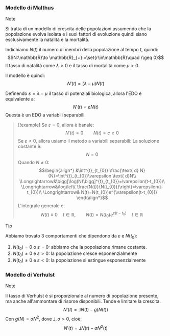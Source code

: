 ### Modello di Malthus
>[!note]
>Si tratta di un modello di crescita delle popolazioni assumendo che la popolazione evolva isolata e i suoi fattori di evoluzione quindi siano esclusivamente la natalità e la mortalità.

Indichiamo $N(t)$ il numero di membri della popolazione al tempo $t$, quindi:$$N:\mathbb{R}\to \mathbb{R}_{+}:=\set{r\in\mathbb{R}\quad r\geq 0}$$
Il tasso di natalità come $\lambda>0$ e il tasso di mortalità come $\mu>0$.

Il modello è quindi: $$N'(t)=(\lambda-\mu)N(t)$$

Definendo $\varepsilon=\lambda-\mu$ il tasso di potenziali biologica, allora l'EDO è equivalente a: $$N'(t)=\varepsilon N(t)$$
Questa è un EDO a variabili separabili.

>[!example]
>Se $\varepsilon=0$, allora è banale: $$N'(t)=0\qquad N(t)=c\geq0$$
>Se $\varepsilon\neq0$, allora usiamo il metodo a variabili separabili:
>La soluzione costante è: $$N=0$$
>Quando $N\neq0$:
>$$\begin{align*}
&\int^{t}_{t_{0}} \frac{\text{ d} N}{N}=\int^{t}_{t_{0}}\varepsilon \text{ d}N\\
\Longrightarrow&\bigg[\log(N)\bigg]^{t}_{t_{0}}=\varepsilon(t-t_{0})\\
\Longrightarrow&\log\left( \frac{N(t)}{N(t_{0})}\right)=\varepsilon(t-t_{0})\\
\Longrightarrow& N(t)=N(t_{0})e^{\varepsilon(t-t_{0})}
\end{align*}$$
>L'integrale generale è: $$N(t)\equiv0\quad t\in\mathbb{R},\qquad N(t)=N(t_{0})e^{\varepsilon(t-t_{0})}\quad t\in\mathbb{R}$$

>[!tip]
>Abbiamo trovato 3 comportamenti che dipendono da $\varepsilon$ e $N(t_{0})$:
>1. $N(t_{0})=0$ o $\varepsilon=0$: abbiamo che la popolazione rimane costante.
>2. $N(t_{0})\neq0$ e $\varepsilon>0$: la popolazione cresce esponenzialmente
>3. $N(t_{0})\neq0$ e $\varepsilon<0$: la popolazione si estingue esponenzialmente

### Modello di Verhulst
>[!note]
>Il tasso di Verhulst è si proporzionale al numero di popolazione presente, ma anche all'ammontare di risorse disponibili. Tende e limitare la crescita. $$N'(t)= ⅃N(t)-g(N(t))$$
>Con $g(N)=\sigma N^{2}$, dove $⅃,\sigma>0$, cioè: $$N'(t)=⅃N(t)-\sigma N^{2}(t)$$


